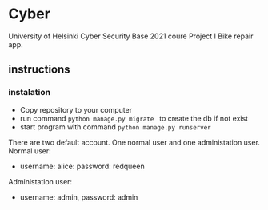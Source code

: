 # Cyber

University of Helsinki Cyber Security Base 2021 coure Project I
Bike repair app. 

## instructions

### instalation
- Copy repository to your computer
- run command ```python manage.py migrate ``` to create the db if not exist
- start program with command ```python manage.py runserver```

There are two default account. One normal user and one administation user.
Normal user:
- username: alice: password: redqueen

Administation user:
- username: admin, password: admin


